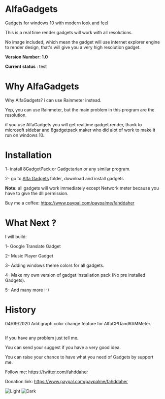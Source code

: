 # AlfaGadgets
Gadgets for windows 10 with modern look and feel

This is a real time render gadgets will work with all resolutions.

No image included, which mean the gadget will use internet explorer engine to render design, that's will give you a very high resolution gadget.

**Version Number: 1.0**

**Current status** : test

# Why AlfaGadgets

Why AlfaGadgets? i can use Rainmeter instead.

Yep, you can use Rainmeter, but the main problem in this program are the resolution.

if you use AlfaGadgets you will get realtime gadget render, thank to microsoft sidebar and 8gadgetpack maker who did alot of work to make it run on windows 10.


# Installation
1- install 8GadgetPack or Gadgetarian or any similar program.

2- go to [Alfa Gadgets](https://github.com/fahdd95/AlfaGadgets/tree/master/Alfa%20Gadgets) folder, download and install gadgets

**Note:** all gadgets will work immediately except Network meter because you have to give the dll permission.

Buy me a coffee:
https://www.paypal.com/paypalme/fahddaher


# What Next ?

I will build:

1- Google Translate Gadget

2- Music Player Gadget

3- Adding windows theme colors for all gadgets.

4- Make my own version of gadget installation pack (No pre installed Gadgets).

5- And many more :-)

# History

04/09/2020   Add graph color change feature for AlfaCPUandRAMMeter.

##

If you have any problem just tell me.

You can send your suggest if you have a very good idea.

You can raise your chance to have what you need of Gadgets by support me. 


Follow me:
https://twitter.com/fahddaher

Donation link:
https://www.paypal.com/paypalme/fahddaher



![Light](https://github.com/fahdd95/AlfaGadgets/blob/master/Preview/Light.png)
![Dark](https://github.com/fahdd95/AlfaGadgets/blob/master/Preview/Dark.png)
